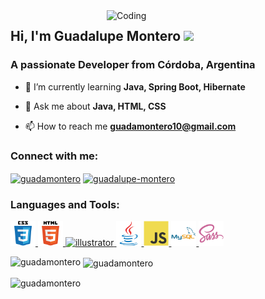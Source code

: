 

<img align="right" alt="Coding" width="350" src= "https://i.pinimg.com/originals/39/68/90/39689019d3019c7b87543a059944055a.gif">

<h2 align="left">Hi, I'm Guadalupe Montero <img width="60" src="https://c.tenor.com/QpTLQALtdskAAAAi/hii-wave.gif"></h2>
<h3 align="left">A passionate Developer from Córdoba, Argentina</h3>





- 🌱 I’m currently learning **Java, Spring Boot, Hibernate**

- 💬 Ask me about **Java, HTML, CSS**

- 📫 How to reach me **guadamontero10@gmail.com**

<h3 align="left">Connect with me:</h3>
<p align="left">
<a href="https://twitter.com/guadamontero" target="blank"><img align="center" src="https://raw.githubusercontent.com/rahuldkjain/github-profile-readme-generator/master/src/images/icons/Social/twitter.svg" alt="guadamontero" height="30" width="40" /></a>
<a href="https://linkedin.com/in/guadalupe-montero" target="blank"><img align="center" src="https://raw.githubusercontent.com/rahuldkjain/github-profile-readme-generator/master/src/images/icons/Social/linked-in-alt.svg" alt="guadalupe-montero" height="30" width="40" /></a>
</p>

<h3 align="left">Languages and Tools:</h3>
<p align="left"> <a href="https://www.w3schools.com/css/" target="_blank" rel="noreferrer"> <img src="https://raw.githubusercontent.com/devicons/devicon/master/icons/css3/css3-original-wordmark.svg" alt="css3" width="40" height="40"/> </a> <a href="https://www.w3.org/html/" target="_blank" rel="noreferrer"> <img src="https://raw.githubusercontent.com/devicons/devicon/master/icons/html5/html5-original-wordmark.svg" alt="html5" width="40" height="40"/> </a> <a href="https://www.adobe.com/in/products/illustrator.html" target="_blank" rel="noreferrer"> <img src="https://www.vectorlogo.zone/logos/adobe_illustrator/adobe_illustrator-icon.svg" alt="illustrator" width="40" height="40"/> </a> <a href="https://www.java.com" target="_blank" rel="noreferrer"> <img src="https://raw.githubusercontent.com/devicons/devicon/master/icons/java/java-original.svg" alt="java" width="40" height="40"/> </a> <a href="https://developer.mozilla.org/en-US/docs/Web/JavaScript" target="_blank" rel="noreferrer"> <img src="https://raw.githubusercontent.com/devicons/devicon/master/icons/javascript/javascript-original.svg" alt="javascript" width="40" height="40"/> </a> <a href="https://www.mysql.com/" target="_blank" rel="noreferrer"> <img src="https://raw.githubusercontent.com/devicons/devicon/master/icons/mysql/mysql-original-wordmark.svg" alt="mysql" width="40" height="40"/> </a> <a href="https://sass-lang.com" target="_blank" rel="noreferrer"> <img src="https://raw.githubusercontent.com/devicons/devicon/master/icons/sass/sass-original.svg" alt="sass" width="40" height="40"/> </a> </p>

<p><img align="left" src="https://github-readme-stats.vercel.app/api/top-langs?username=guadamontero&show_icons=true&locale=en&layout=compact" alt="guadamontero" /></p>

<p>&nbsp;<img align="center" src="https://github-readme-stats.vercel.app/api?username=guadamontero&show_icons=true&locale=en" alt="guadamontero" /></p>

<p><img align="center" src="https://github-readme-streak-stats.herokuapp.com/?user=guadamontero&" alt="guadamontero" /></p>
